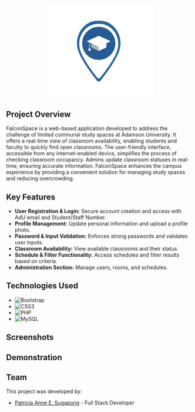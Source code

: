 <div align="center">
  <img src="images/homelogo.png" alt="FalconSpace Logo" width="300"/>
</div>

## Project Overview

FalconSpace is a web-based application developed to address the challenge of limited communal study spaces at Adamson University. It offers a real-time view of classroom availability, enabling students and faculty to quickly find open classrooms. The user-friendly interface, accessible from any internet-enabled device, simplifies the process of checking classroom occupancy. Admins update classroom statuses in real-time, ensuring accurate information. FalconSpace enhances the campus experience by providing a convenient solution for managing study spaces and reducing overcrowding.

## Key Features

- **User Registration & Login:** Secure account creation and access with AdU email and Student/Staff Number.
- **Profile Management:** Update personal information and upload a profile photo.
- **Password & Input Validation:** Enforces strong passwords and validates user inputs.
- **Classroom Availability:** View available classrooms and their status.
- **Schedule & Filter Functionality:** Access schedules and filter results based on criteria.
- **Administration Section:** Manage users, rooms, and schedules.

## Technologies Used
- ![Bootstrap](https://img.shields.io/badge/bootstrap-%238511FA.svg?style=for-the-badge&logo=bootstrap&logoColor=white)
- ![CSS3](https://img.shields.io/badge/css3-%231572B6.svg?style=for-the-badge&logo=css3&logoColor=white)
- ![PHP](https://img.shields.io/badge/php-%23777BB4.svg?style=for-the-badge&logo=php&logoColor=white)
- ![MySQL](https://img.shields.io/badge/mysql-4479A1.svg?style=for-the-badge&logo=mysql&logoColor=white)

## Screenshots

## Demonstration

## Team

This project was developed by:

- [Patricia Anne E. Sugapong](https://github.com/PatriciaSugapong) - Full Stack Developer
